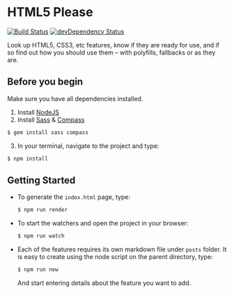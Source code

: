 # HTML5 Please

[![Build Status](https://travis-ci.org/h5bp/html5please.svg?branch=master)](https://travis-ci.org/h5bp/html5please)
[![devDependency Status](https://david-dm.org/h5bp/html5please/dev-status.svg)](https://david-dm.org/h5bp/html5please#info=devDependencies)

Look up HTML5, CSS3, etc features, know if they are ready for use, and if so
find out how you should use them – with polyfills, fallbacks or as they are.

## Before you begin

Make sure you have all dependencies installed.

1. Install [NodeJS](http://nodejs.org/#download)
2. Install [Sass](http://sass-lang.com/download.html) & [Compass](http://compass-style.org/)

  ```sh
  $ gem install sass compass
  ```
3. In your terminal, navigate to the project and type:

  ```sh
  $ npm install
  ```

## Getting Started

* To generate the `index.html` page, type:

  ```sh
  $ npm run render
  ```

* To start the watchers and open the project in your browser:

  ```sh
  $ npm run watch
  ```

* Each of the features requires its own markdown file under `posts`
folder. It is easy to create using the node script on the parent
directory, type:

  ```sh
  $ npm run new
  ```

  And start entering details about the feature you want to add.
